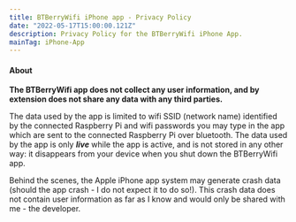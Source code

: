 ```yaml
---
title: BTBerryWifi iPhone app - Privacy Policy
date: "2022-05-17T15:00:00.121Z"
description: Privacy Policy for the BTBerryWifi iPhone App.
mainTag: iPhone-App
---
```


#### About  
**The BTBerryWifi app does not collect any user information, and by extension does not share any data with any third parties.**

The data used by the app is limited to wifi SSID (network name) identified by the connected Raspberry Pi and wifi passwords you may type in the app which are sent to the connected Raspberry Pi over bluetooth.  The data used by the app is only ***live*** while the app is active, and is not stored in any other way: it disappears from your device when you shut down the BTBerryWifi app.  

Behind the scenes, the Apple iPhone app system may generate crash data (should the app crash - I do not expect it to do so!).  This crash data does not contain user information as far as I know and would only be shared with me - the developer.